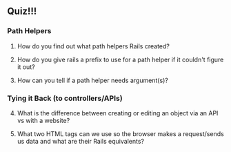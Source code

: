 ## Quiz!!!

### Path Helpers

1. How do you find out what path helpers Rails created?

2. How do you give rails a prefix to use for a
   path helper if it couldn't figure it out?

3. How can you tell if a path helper needs argument(s)?

### Tying it Back (to controllers/APIs)

4. What is the difference between creating or editing an
   object via an API vs with a website?

5. What two HTML tags can we use so the browser makes
   a request/sends us data and what are their Rails
   equivalents?
